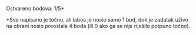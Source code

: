 Ostvareno bodova: 1/5*

*Sve napisano je točno, ali labos je nosio samo 1 bod, dok je zadatak uživo na obrani nosio preostala 4 boda (ili 0 ako ga se nije riješilo potpuno točno).